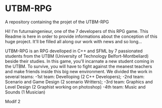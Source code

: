 UTBM-RPG
========

A repository containing the projet of the UTBM-RPG


Hi! I'm futurnaingenieur, one of the 7 developers of this RPG game. This Readme is here in order to provide 
informations about the conception of this huge project. It'll be filled all along our work with news and so long...

UTBM-RPG is an RPG develloped in C++ and SFML by 7 passionated students from the UTBM (University of Technology Belfort-Montbeliard) beside their studies. In this game, you'll incarnate a new student coming in the UTBM. To survive, you will have to fight against the meanest teachers and make friends inside this big new environment. 
We divided the work in several teams:
-1st team: Develloping (2 C++ Developers);
-2nd team: Scenario and Game Design (2 scenario Writters);
-3rd team: Graphics and Level Design (2 Graphist working on photoshop)
-4th team: Music and Sounds (1 Musician)


Modif 2
